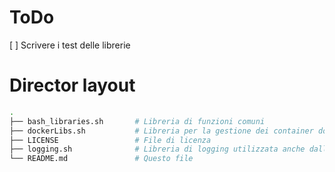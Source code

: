 # ToDo
[  ] Scrivere i test delle librerie

# Director layout
```bash
.
├── bash_libraries.sh       # Libreria di funzioni comuni
├── dockerLibs.sh           # Libreria per la gestione dei container dockerd
├── LICENSE                 # File di licenza
├── logging.sh              # Libreria di logging utilizzata anche dalle altre librerie
└── README.md               # Questo file
```
